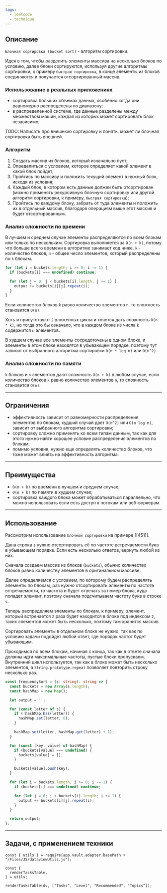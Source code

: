 ```yaml
---
tags:
  - leetcode
  - technique
---
```

## Описание

`Блочная сортировка (bucket sort)` - алгоритм сортировки.

Идея в том, чтобы разделить элементы массива на несколько блоков по условию, далее блоки сортируются, используя другие алгоритмы сортировки, к примеру `быстрая сортировка`, в конце элементы из блоков соединяются и получается отсортированный массив.
### Использование в реальных приложениях

- сортировка больших объемах данных, особенно когда они равномерно распределены по диапазону;
- в распределенной системе, где данные разделены между множеством машин, каждая из которых может сортировать блок независимо;

TODO: Написать про внешнюю сортировку и понять, может ли блочная сортировка быть внешней.
### Алгоритм

1. Создать массив из блоков, который изначально пуст;
2. Определиться с условием, которое определяет какой элемент в какой блок пойдет;
3. Пройтись по массиву и положить текущий элемент в нужный блок, исходя из условия;
4. Каждый блок, в котором есть данные должен быть отсортирован (можно применять рекурсивную блочную сортировку или другой алгоритм сортировки, к примеру, `быстрая сортировка`);
5. Пройтись по каждому блоку, забрать от туда элементы и положить их в отдельный массив, благодаря операциям выше этот массив и будет отсортированным.

### Анализ сложности по времени

В лучшем и среднем случае элементы распределяются по всем блокам или только по нескольким. Сортировка выполняется за `O(n + k)`, потому что больше всего времени в алгоритме занимает код ниже. `k` - количество блоков, `n` - общее число элементов, который распределены по `k` блокам.

```typescript
for (let i = buckets.length; i >= 0; i -= 1) {
  if (buckets[i] === undefined) continue;

  for (let j = 0; j < buckets[i].length; j += 1) {
    output += buckets[i][j].repeat(i); 
  }
}
```

Если количество блоков `k` равно количество элементов `n`, то сложность становится `O(n)`.

Хоть и присутствуют `2` вложенных цикла и хочется дать сложность `O(n * k)`, но тогда это бы означало, что в каждом блоке из числа `k` содержится `n` элементов.

В худшем случае все элементы сосредоточены в одном блоке, и элементы в этом блоке находятся в убывающем порядке, поэтому тут зависит от выбранного алгоритма сортировки `O(n * log n)` или `O(n^2)`.

### Анализ сложности по памяти

`k` блоков и `n` элементов дают сложность `O(n + k)` в любом случае, если количество блоков `k` равно количество элементов `n`, то сложность становится `O(n)`.

---
## Ограничения

- эффективность зависит от равномерности распределения элементов по блокам, худший случай дает `O(n^2)` или `O(n log n)`, зависит от выбранного алгоритма сортировки;
- сортировку сложно применять ко всем типам данным, так как для этого нужно найти хорошее условие распределения элементов по блокам;
- помимо условия, нужно еще определять количество блоков, что тоже может влиять на эффективность алгоритма.

---
## Преимущества

- `O(n + k)` по времени в лучшем и среднем случае;
- `O(n + k)` по памяти в худшем случае;
- сортировка каждого блока может обрабатываться параллельно, что можно использовать если есть доступ к потокам или веб-воркерам.

---
## Использование

Рассмотрим использование `блочной сортировки` на примере [[451]]. 

Дана строка `s` нужно отсортировать её по частоте встречаемости букв в убывающем порядке. Если есть несколько ответов, вернуть любой из них.

Сначала создаем массив из блоков (`buckets`), обычно количество блоков равно количеству элементов в оригинальном массиве.

Далее определяемся с условием, по которому будем распределять элементы по блокам, раз нужно отсортировать элементы по частоте встречаемости, то частота и будет отвечать за номер блока, куда попадет элемент, поэтому сначала подсчитываем частоту букв в строке `s`.

Теперь распределяем элементы по блокам, к примеру, элемент, который встречается `2` раза будет находится в блоке под индексом `2`, таких элементов может быть несколько, поэтому там хранится массив.

Сортировать элементы в отдельном блоке не нужно, так как по условию задачи подойдет любой ответ, где порядок частот будет убывающим.

Проходимся по всем блокам, начиная с конца, так как в ответе сначала должны идти максимальные частоты, пустые блоки пропускаем. Внутренний цикл используется, так как в блоке может быть несколько элементов, а `String.prototype.repeat` позволяет повторить строку несколько раз.

```typescript
const frequencySort = (s: string): string => {
  const buckets = new Array(s.length);
  const hashMap = new Map();

  let output = '';

  for (const letter of s) {
    if (!hashMap.has(letter)) {
      hashMap.set(letter, 0);
    }

    hashMap.set(letter, hashMap.get(letter) + 1);
  }

  for (const [key, value] of hashMap) {
    if (buckets[value] === undefined) {
      buckets[value] = [];
    }

    buckets[value].push(key);
  }

  for (let i = buckets.length; i >= 0; i -= 1) {
    if (buckets[i] === undefined) continue;

    for (let j = 0; j < buckets[i].length; j += 1) {
      output += buckets[i][j].repeat(i); 
    }
  }

  return output;
};
```

---
## Задачи, с применением техники

```dataviewjs
const { utils } = require(app.vault.adapter.basePath + "/Files/JS/dataviewUtils.js");

const {
  renderTasksTable,
} = utils;

renderTasksTable(dv, ["Tasks", "Level", "Recommended", "Topics"]);
```